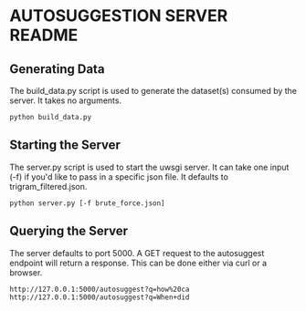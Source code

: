 # AUTOSUGGESTION SERVER README

## Generating Data

The build_data.py script is used to generate the dataset(s) consumed by the server. It takes no arguments. 

`python build_data.py`

## Starting the Server

The server.py script is used to start the uwsgi server. It can take one input (-f) if you'd like to pass in a specific json file. It defaults to trigram_filtered.json.

`python server.py [-f brute_force.json]`

## Querying the Server

The server defaults to port 5000. A GET request to the autosuggest endpoint will return a response. This can be done either via curl or a browser.

`http://127.0.0.1:5000/autosuggest?q=how%20ca`
`http://127.0.0.1:5000/autosuggest?q=When+did`
